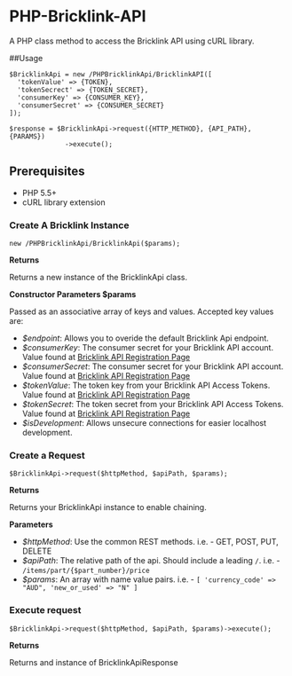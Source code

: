 # PHP-Bricklink-API

A PHP class method to access the Bricklink API using cURL library.

##Usage

```
$BricklinkApi = new /PHPBricklinkApi/BricklinkAPI([
  'tokenValue' => {TOKEN},
  'tokenSecrect' => {TOKEN_SECRET},
  'consumerKey' => {CONSUMER_KEY},
  'consumerSecret' => {CONSUMER_SECRET}
]);

$response = $BricklinkApi->request({HTTP_METHOD}, {API_PATH}, {PARAMS})
              ->execute();
```

## Prerequisites

* PHP 5.5+
* cURL library extension

### Create A Bricklink Instance

```
new /PHPBricklinkApi/BricklinkApi($params);
```

__Returns__

Returns a new instance of the BricklinkApi class.

__Constructor Parameters $params__

Passed as an associative array of keys and values. Accepted key values are:

* *$endpoint*: Allows you to overide the default Bricklink Api endpoint.
* *$consumerKey*: The consumer secret for your Bricklink API account. Value found at [Bricklink API Registration Page](https://www.bricklink.com/v2/api/register_consumer.page)
* *$consumerSecret*: The consumer secret for your Bricklink API account. Value found at [Bricklink API Registration Page](https://www.bricklink.com/v2/api/register_consumer.page)
* *$tokenValue*: The token key from your Bricklink API Access Tokens. Value found at [Bricklink API Registration Page](https://www.bricklink.com/v2/api/register_consumer.page)
* *$tokenSecret*: The token secret from your Bricklink API Access Tokens. Value found at [Bricklink API Registration Page](https://www.bricklink.com/v2/api/register_consumer.page)
* *$isDevelopment*: Allows unsecure connections for easier localhost development.


### Create a Request

```
$BricklinkApi->request($httpMethod, $apiPath, $params);
```

__Returns__

Returns your BricklinkApi instance to enable chaining.

__Parameters__

* *$httpMethod*: Use the common REST methods. i.e. - GET, POST, PUT, DELETE
* *$apiPath*: The relative path of the api. Should include a leading `/`. i.e. - `/items/part/{$part_number}/price`
* *$params*: An array with name value pairs. i.e. - `[
			'currency_code' => "AUD",
			'new_or_used' => "N"
		]`

### Execute request

```
$BricklinkApi->request($httpMethod, $apiPath, $params)->execute();
```

__Returns__

Returns and instance of BricklinkApiResponse
